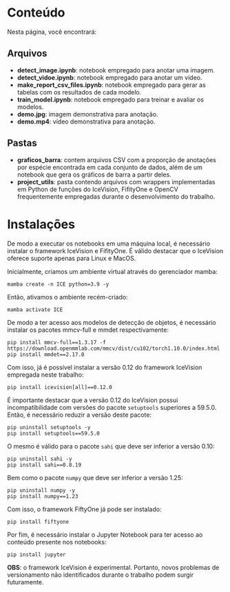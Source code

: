 # Conteúdo 

Nesta página, você encontrará:

## Arquivos 

- __detect_image.ipynb__: notebook empregado para anotar uma imagem.
- __detect_vidoe.ipynb__: notebook empregado para anotar um vídeo.
- __make_report_csv_files.ipynb__: notebook empregado para gerar as tabelas com os resultados de cada modelo.
- __train_model.ipynb__: notebook empregado para treinar e avaliar os modelos. 
- __demo.jpg__: imagem demonstrativa para anotação.
- __demo.mp4__: vídeo demonstrativa para anotação.


## Pastas

- __graficos_barra__: contem arquivos CSV com a proporção de anotações por espécie encontrada em cada conjunto de dados, além de um notebook que gera os gráficos de barra a partir deles. 
- __project_utils__: pasta contendo arquivos com wrappers implementadas em Python de funções do IceVision, FifityOne e OpenCV frequentemente empregadas durante o desenvolvimento do trabalho.

# Instalações 

De modo a executar os notebooks em uma máquina local, é necessário instalar o framework IceVision e FifityOne. É válido destacar que o IceVision oferece suporte apenas para Linux e MacOS.  

Inicialmente, criamos um ambiente virtual através do gerenciador mamba: 

```
mamba create -n ICE python=3.9 -y
```

Então, ativamos o ambiente recém-criado: 

```     
mamba activate ICE
```

De modo a ter acesso aos modelos de detecção de objetos, é necessário instalar os pacotes mmcv-full e mmdet respectivamente: 

```
pip install mmcv-full==1.3.17 -f https://download.openmmlab.com/mmcv/dist/cu102/torch1.10.0/index.html
pip install mmdet==2.17.0
```

Com isso, já é possível instalar a versão 0.12 do framework IceVision empregada neste trabalho: 

```
pip install icevision[all]==0.12.0
```

É importante destacar que a versão 0.12 do IceVision possui incompatibilidade com versões do pacote `setuptools` superiores a 59.5.0. Então, é necessário reduzir a versão deste pacote: 

```
pip uninstall setuptools -y
pip install setuptools==59.5.0 
```

O mesmo é válido para o pacote `sahi` que deve ser inferior a versão 0.10:

```
pip uninstall sahi -y
pip install sahi==0.8.19
```

Bem como o pacote `numpy` que deve ser inferior a versão 1.25: 

```
pip uninstall numpy -y
pip install numpy==1.23
```

Com isso, o framework FiftyOne já pode ser instalado: 

```
pip install fiftyone
```

Por fim, é necessário instalar o Jupyter Notebook para ter acesso ao conteúdo presente nos notebooks: 

```
pip install jupyter
```


__OBS__: o framework IceVision é experimental. Portanto, novos problemas de versionamento não identificados durante o trabalho podem surgir futuramente.










